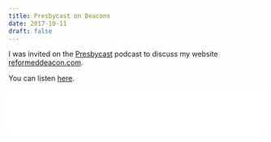 ```yaml
---
title: Presbycast on Deacons
date: 2017-10-11
draft: false
---
```


I was invited on the [Presbycast](https://presbycast.com) podcast to discuss my website [reformeddeacon.com](https://reformeddeacon.com).

You can listen [here](https://presbycast.libsyn.com/deacon-blues). 

<iframe title="Libsyn Player" style="border: none" src="//html5-player.libsyn.com/embed/episode/id/6382664/height/90/theme/custom/thumbnail/yes/direction/forward/render-playlist/no/custom-color/000000/" height="90" width="100%" scrolling="no"  allowfullscreen webkitallowfullscreen mozallowfullscreen oallowfullscreen msallowfullscreen></iframe>
